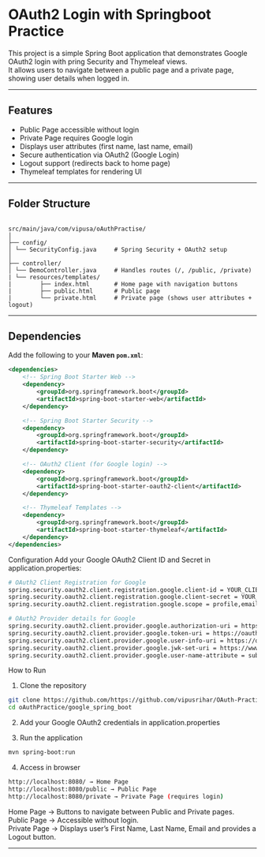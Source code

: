 # OAuth2 Login with Springboot Practice

This project is a simple Spring Boot application that demonstrates Google OAuth2 login with pring Security and Thymeleaf views.  
It allows users to navigate between a public page and a private page, showing user details when logged in.

---

## Features

- Public Page accessible without login
- Private Page requires Google login
- Displays user attributes (first name, last name, email)
- Secure authentication via OAuth2 (Google Login)
- Logout support (redirects back to home page)
- Thymeleaf templates for rendering UI

---

## Folder Structure
```code

src/main/java/com/vipusa/oAuthPractise/  
│ 
├── config/   
│ └── SecurityConfig.java     # Spring Security + OAuth2 setup  
│  
├── controller/  
│ └── DemoController.java     # Handles routes (/, /public, /private)  
| └── resources/templates/  
|        ├── index.html       # Home page with navigation buttons  
|        ├── public.html      # Public page  
|        └── private.html     # Private page (shows user attributes + logout)     

```

---

## Dependencies

Add the following to your **Maven `pom.xml`**:

```xml
<dependencies>
    <!-- Spring Boot Starter Web -->
    <dependency>
        <groupId>org.springframework.boot</groupId>
        <artifactId>spring-boot-starter-web</artifactId>
    </dependency>

    <!-- Spring Boot Starter Security -->
    <dependency>
        <groupId>org.springframework.boot</groupId>
        <artifactId>spring-boot-starter-security</artifactId>
    </dependency>

    <!-- OAuth2 Client (for Google login) -->
    <dependency>
        <groupId>org.springframework.boot</groupId>
        <artifactId>spring-boot-starter-oauth2-client</artifactId>
    </dependency>

    <!-- Thymeleaf Templates -->
    <dependency>
        <groupId>org.springframework.boot</groupId>
        <artifactId>spring-boot-starter-thymeleaf</artifactId>
    </dependency>
</dependencies>

```
Configuration
Add your Google OAuth2 Client ID and Secret in application.properties:
```bash
# OAuth2 Client Registration for Google
spring.security.oauth2.client.registration.google.client-id = YOUR_CLIENT_ID
spring.security.oauth2.client.registration.google.client-secret = YOUR_CLIENT_SECRET
spring.security.oauth2.client.registration.google.scope = profile,email

# OAuth2 Provider details for Google
spring.security.oauth2.client.provider.google.authorization-uri = https://accounts.google.com/o/oauth2/v2/auth
spring.security.oauth2.client.provider.google.token-uri = https://oauth2.googleapis.com/token
spring.security.oauth2.client.provider.google.user-info-uri = https://openidconnect.googleapis.com/v1/userinfo
spring.security.oauth2.client.provider.google.jwk-set-uri = https://www.googleapis.com/oauth2/v3/certs
spring.security.oauth2.client.provider.google.user-name-attribute = sub
``` 
How to Run

1. Clone the repository

```bash
git clone https://github.com/https://github.com/vipusrihar/OAuth-Practice.git
cd oAuthPractice/google_spring_boot
```
2. Add your Google OAuth2 credentials in application.properties

3. Run the application

```bash
mvn spring-boot:run
```  
4. Access in browser  
```bash
http://localhost:8080/ → Home Page
http://localhost:8080/public → Public Page
http://localhost:8080/private → Private Page (requires login)
```

Home Page -> Buttons to navigate between Public and Private pages.  
Public Page  -> Accessible without login.   
Private Page -> Displays user’s First Name, Last Name, Email and provides a Logout button.




---
